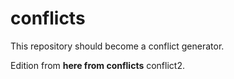 # conflicts

This repository should become a conflict generator.

Edition from __here from conflicts__ conflict2.